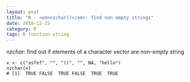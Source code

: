```yaml
---
layout: post
title: "R - <em>nzchar()</em>: find non empty strings"
date: 2018-12-25
category: R
tags: R function string
---
```


<em>nzchar</em>: find out if elements of a character vector are non-empty string


```
x <- c("asfef", "", "()", "", NA, "hello")
nzchar(x)
# [1]  TRUE FALSE  TRUE FALSE  TRUE  TRUE
```
